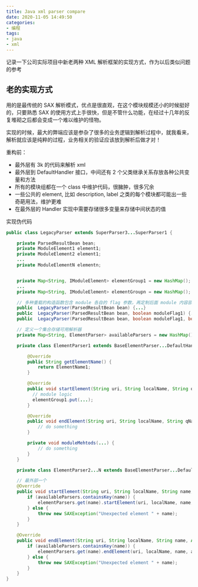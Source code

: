 ```yaml
---
title: Java xml parser compare
date: 2020-11-05 14:49:50
categories:
- 编程
tags:
- java
- xml
---
```


记录一下公司实际项目中新老两种 XML 解析框架的实现方式，作为以后类似问题的参考

## 老的实现方式

用的是最传统的 SAX 解析模式，优点是很直观，在这个模块规模还小的时候挺好的，只要熟悉 SAX 的使用方式上手很快，但是不管什么功能，在经过十几年的反复堆砌之后都会变成一个难以维护的怪物。

实现的时候，最大的弊端应该是参杂了很多的业务逻辑到解析过程中，就我看来，解析就应该是纯粹的过程，业务相关的验证应该放到解析后做才对！

重构前：

* 最外层有 3k 的代码来解析 xml
* 最外层到 DefaultHandler 接口，中间还有 2 个父类继承关系存放各种公共变量和方法
* 所有的模块组都在一个 class 中维护代码，很臃肿，很多冗余
* 一些公共的 element, 比如 description, label 之类的每个模块都可能出一些奇葩用法，维护更难
* 在最外层的 Handler 实现中需要存储很多变量来存储中间状态的值

实现伪代码

```java
public class LegacyParser extends SuperParser3...SuperParser1 {

    private ParsedResultBean bean;
    private ModuleElement1 element1;
    private ModuleElement2 element1;
    ...
    private ModuleElementN elementn;


    private Map<String, IModuleElement> elementGroup1 = new HashMap();
    ...
    private Map<String, IModuleElement> elementGroupn = new HashMap();

    // 多种重载的构造函数包含 module 各自的 flag 参数，再定制后面 module 内容部的处理逻辑
    public  LegacyParser(ParsedResultBean bean) {...}
    public  LegacyParser(ParsedResultBean bean, boolean moduleFlag1) {...}
    public  LegacyParser(ParsedResultBean bean, boolean moduleFlag1, boolean moduleFlag2) {...}

    // 定义一个集合存储可用解析器
    private Map<String, ElementParser> availableParsers = new HashMap();

    private class ElementParser1 extends BaseElementParser...DefaultHander implements IElementParser {

        @Override
        public String getElementName() {
            return ElementName1;
        }

        @Override
        public void startElement(String uri, String localName, String qName, Attributes attrs) throws SAXException {
          // module logic
          elementGroup1.put(...);
        }

        @Override
        public void endElement(String uri, String localName, String qName) throws SAXException {
            // do something
        }

        private void moduleMehtods(...) {
            // do something
        }
    }

    private class ElementParser2...N extends BaseElementParser...DefaultHander implements IElementParser {}

    // 最外部一个
    @Override
    public void startElement(String uri, String localName, String name, Attributes attrs) throws SAXException {
        if (availableParsers.containsKey(name)) {
            elementParsers.get(name).startElement(uri, localName, name, attrs);
        } else {
            throw new SAXException("Unexpected element " + name);
        }
    }

    @Override
    public void endElement(String uri, String localName, String name, Attributes attrs) throws SAXException {
        if (availableParsers.containsKey(name)) {
            elementParsers.get(name).endElement(uri, localName, name, attrs);
        } else {
            throw new SAXException("Unexpected element " + name);
        }
    }
}
```